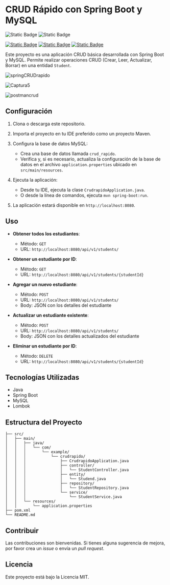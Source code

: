 # CRUD Rápido con Spring Boot y MySQL

![Static Badge](https://img.shields.io/badge/Spring_Boot-%236DB33F?logo=Spring&logoColor=white) ![Static Badge](https://img.shields.io/badge/Mysql-%234479A1?logo=mysql&logoColor=white)

 [![Static Badge](https://img.shields.io/badge/IDE-IntelliJ_IDEA-%23ff0534?style=flat&logo=IntelliJ%20IDEA&logoColor=%232196f3)](https://www.jetbrains.com/es-es/idea/) [![Static Badge](https://img.shields.io/badge/Language-Java-%23ff0000?style=flat)](#) [![Static Badge](https://img.shields.io/badge/license-MIT-blue)](#)


Este proyecto es una aplicación CRUD básica desarrollada con Spring Boot y MySQL. Permite realizar operaciones CRUD (Crear, Leer, Actualizar, Borrar) en una entidad `Student`.


![springCRUDrapido](https://github.com/nandojmj/CRUD_Spring_Boot-_MySQL/assets/156966097/bca6df34-2672-44c0-90a1-43ea03cf835b)

![Captura5](https://github.com/nandojmj/CRUD_Spring_Boot-_MySQL/assets/156966097/c1784928-8010-438a-9982-26f0fe8539e5)

![postmancrud](https://github.com/nandojmj/CRUD_Spring_Boot-_MySQL/assets/156966097/ed038bb6-24b0-4bc4-adb9-8645118e9bb6)


## Configuración

1. Clona o descarga este repositorio.

2. Importa el proyecto en tu IDE preferido como un proyecto Maven.

3. Configura la base de datos MySQL:
   - Crea una base de datos llamada `crud_rapido`.
   - Verifica y, si es necesario, actualiza la configuración de la base de datos en el archivo `application.properties` ubicado en `src/main/resources`.

4. Ejecuta la aplicación:
   - Desde tu IDE, ejecuta la clase `CrudrapidoApplication.java`.
   - O desde la línea de comandos, ejecuta `mvn spring-boot:run`.

5. La aplicación estará disponible en `http://localhost:8080`.

## Uso

- **Obtener todos los estudiantes**: 
  - Método: `GET`
  - URL: `http://localhost:8080/api/v1/students/`

- **Obtener un estudiante por ID**:
  - Método: `GET`
  - URL: `http://localhost:8080/api/v1/students/{studentId}`

- **Agregar un nuevo estudiante**:
  - Método: `POST`
  - URL: `http://localhost:8080/api/v1/students/`
  - Body: JSON con los detalles del estudiante

- **Actualizar un estudiante existente**:
  - Método: `POST`
  - URL: `http://localhost:8080/api/v1/students/`
  - Body: JSON con los detalles actualizados del estudiante

- **Eliminar un estudiante por ID**:
  - Método: `DELETE`
  - URL: `http://localhost:8080/api/v1/students/{studentId}`

## Tecnologías Utilizadas

- Java
- Spring Boot
- MySQL
- Lombok

## Estructura del Proyecto

```
├── src/
│   ├── main/
│   │   ├── java/
│   │   │   └── com/
│   │   │       └── example/
│   │   │           └── crudrapido/
│   │   │               ├── CrudrapidoApplication.java
│   │   │               ├── controller/
│   │   │               │   └── StudentController.java
│   │   │               ├── entity/
│   │   │               │   └── Studend.java
│   │   │               ├── repository/
│   │   │               │   └── StudentRepository.java
│   │   │               └── service/
│   │   │                   └── StudentService.java
│   │   └── resources/
│   │       └── application.properties
├── pom.xml
└── README.md
```

## Contribuir

Las contribuciones son bienvenidas. Si tienes alguna sugerencia de mejora, por favor crea un *issue* o envía un *pull request*.

## Licencia

Este proyecto está bajo la Licencia MIT.
